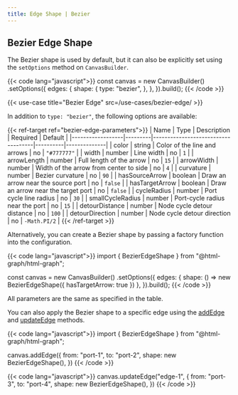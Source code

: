 ```yaml
---
title: Edge Shape | Bezier
---
```


## Bezier Edge Shape

The Bezier shape is used by default, but it can also be explicitly set using the `setOptions` method on `CanvasBuilder`.

{{< code lang="javascript">}}
const canvas = new CanvasBuilder()
  .setOptions({
    edges: {
      shape: {
        type: "bezier",
      },
    },
  }).build();
{{< /code >}}

{{< use-case title="Bezier Edge" src=/use-cases/bezier-edge/ >}}

In addition to `type: "bezier"`, the following options are available:

{{< ref-target ref="bezier-edge-parameters">}}
| Name             | Type    | Description                        | Required | Default      |
|------------------|---------|------------------------------------|----------|--------------|
| color            | string  | Color of the line and arrows       | no       | `"#777777"`  |
| width            | number  | Line width                         | no       | `1`          |
| arrowLength      | number  | Full length of the arrow           | no       | `15`         |
| arrowWidth       | number  | Width of the arrow from center to side | no    | `4`          |
| curvature        | number  | Bezier curvature                   | no       | `90`         |
| hasSourceArrow   | boolean | Draw an arrow near the source port | no       | `false`      |
| hasTargetArrow   | boolean | Draw an arrow near the target port | no       | `false`      |
| cycleRadius      | number  | Port cycle line radius             | no       | `30`         |
| smallCycleRadius | number  | Port-cycle radius near the port    | no       | `15`         |
| detourDistance   | number  | Node cycle detour distance         | no       | `100`        |
| detourDirection  | number  | Node cycle detour direction        | no       | `-Math.PI/2` |
{{< /ref-target >}}

Alternatively, you can create a Bezier shape by passing a factory function into the configuration.

{{< code lang="javascript">}}
import { BezierEdgeShape } from "@html-graph/html-graph";

const canvas = new CanvasBuilder()
  .setOptions({
    edges: {
      shape: () => new BezierEdgeShape({ hasTargetArrow: true })
    },
  }).build();
{{< /code >}}

All parameters are the same as specified in the <span data-ref="bezier-edge-parameters">table</span>.

You can also apply the Bezier shape to a specific edge using the <a href="/canvas/add-edge">addEdge</a> and <a href="/canvas/update-edge">updateEdge</a> methods.

{{< code lang="javascript">}}
import { BezierEdgeShape } from "@html-graph/html-graph";

canvas.addEdge({
  from: "port-1",
  to: "port-2",
  shape: new BezierEdgeShape(),
})
{{< /code >}}

{{< code lang="javascript">}}
canvas.updateEdge("edge-1", {
  from: "port-3",
  to: "port-4",
  shape: new BezierEdgeShape(),
})
{{< /code >}}

